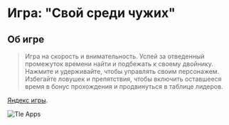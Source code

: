 # Игра: "Свой среди чужих"

## Об игре
> Игра на скорость и внимательность. Успей за отведенный промежуток времени найти и подбежать к своему двойнику.
> Нажмите и удерживайте, чтобы управлять своим персонажем.
> Избегайте ловушек и препятствия, чтобы включить оставшееся время в бонус прохождения и продвинуться в таблице лидеров.

[Яндекс игры]([https://pages.github.com/](https://yandex.ru/games/#app=252738)https://yandex.ru/games/#app=252738).

![Tle Apps](https://tleapps.com)
